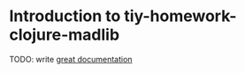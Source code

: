 # Introduction to tiy-homework-clojure-madlib

TODO: write [great documentation](http://jacobian.org/writing/what-to-write/)
